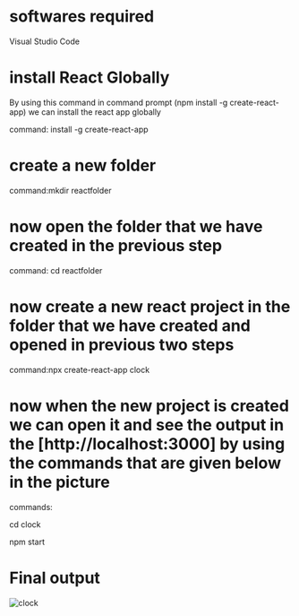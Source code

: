 # softwares required
Visual Studio Code

# install React Globally

By using this command in command prompt (npm install -g create-react-app) we can install the react app globally

command: install -g create-react-app

# create a new folder 

command:mkdir reactfolder

# now open the folder that we have created in the previous step

command: cd reactfolder

# now create a new react project in the folder that we have created and opened in previous two steps

command:npx create-react-app clock

# now when the new project is created we can open it and see the output in the [http://localhost:3000] by using the commands that are given below in the picture
 commands:
 
 cd clock
 
 npm start
 
 # Final output 
 
 ![clock](https://user-images.githubusercontent.com/96420071/146772623-3f4d893e-4866-4e75-9fda-af5352984b89.PNG)














